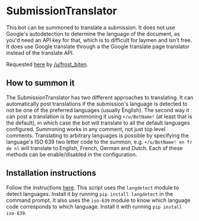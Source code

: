 # SubmissionTranslator

This bot can be summoned to translate a submission. It does not use Google's
autodetection to determine the language of the document, as you'd need an API
key for that, which is to difficult for laymen and isn't free. It does use
Google translate through a the Google translate page translator instead of the
translate API.

Requested [here](https://www.reddit.com/r/RequestABot/comments/555gew/a_translation_bot_for_rhabs/)
by [/u/frost_biten](https://www.reddit.com/user/frost_biten).

## How to summon it

The SubmissionTranslator has two different approaches to translating. It can
automatically post translations if the submission's language is detected to not
be one of the preferred languages (usually English). The second way it can post
a translation is by summoning it using `+/u/BotName!` (at least that is the
default), in which case the bot will translate to all the default languages
configured. Summoning works in any comment, not just top level comments.
Translating to arbitrary languages is possible by specifying the language's
ISO 639 two letter code to the summon, e.g. `+/u/BotName! en fr de nl` will
translate to English, French, German and Dutch. Each of these methods can be
enable/disabled in the configuration.

## Installation instructions

Follow the instructions [here](https://github.com/JohnnyDeuss/reddit-bots#reddit-bots).
This script uses the `langdetect` module to detect languages. Install it by
running `pip install langdetect` in the command prompt. It also uses the
`iso-639` module to know which language code corresponds to which language.
Install it with running `pip install iso-639`.
